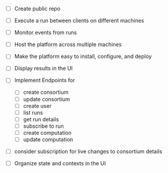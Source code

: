 - [ ] Create public repo
- [ ] Execute a run between clients on different machines
- [ ] Monitor events from runs
- [ ] Host the platform across multiple machines
- [ ] Make the platform easy to install, configure, and deploy
- [ ] Display results in the UI
- [ ] Implement Endpoints for
  - [ ] create consortium
  - [ ] update consortium
  - [ ] create user
  - [ ] list runs
  - [ ] get run details
  - [ ] subscribe to run
  - [ ] create computation
  - [ ] update computation
- [ ] consider subscription for live changes to consortium details
- [ ] Organize state and contexts in the UI

